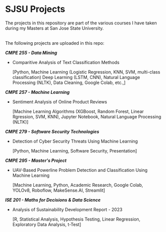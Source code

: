 # SJSU Projects

The projects in this repository are part of the various courses I have taken during my Masters at San Jose State University. 

<br />
The following projects are uploaded in this repo:
<br />

***CMPE 255 - Data Mining***

  - Comparitive Analysis of Text Classification Methods

      [Python, Machine Learning (Logistic Regression, KNN, SVM, multi-class classification) Deep Learning (LSTM, CNN), Natural Language Processing (NLTK), Data Cleaning, Google Colab, etc.,]

***CMPE 257 - Machine Learning***

  - Sentiment Analysis of Online Product Reviews

      [Machine Learning Algorithms (XGBoost, Random Forest, Linear Rgression, SVM, KNN), Jupyter Notebook, Natural Language Processing (NLTK)]

***CMPE 279 - Software Security Technologies***

  - Detection of Cyber Security Threats Using Machine Learning

      [Python, Machine Learning, Software Security, Presentation]

***CMPE 295 - Master's Project***
  - UAV-Based Powerline Problem Detection and Classification Using Machine Learning

      [Machine Learning, Python, Academic Research, Google Colab, YOLOv8, Roboflow, MakeSense.AI, Streamlit]

***ISE 201 - Maths for Decisions & Data Science***

  - Analysis of Sustainability Development Report - 2023

      [R, Statistical Analysis, Hypothesis Testing, Linear Regression, Exploratory Data Analysis, t-Test]
